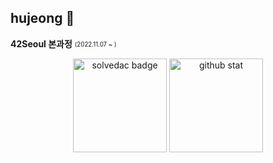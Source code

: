 ## hujeong 🍉

**42Seoul 본과정** <sub><sup>(2022.11.07 ~ )</sup></sub>   
<p align='center'>
  <img height=150 src="http://mazassumnida.wtf/api/v2/generate_badge?boj=heeho" alt="solvedac badge"/>
  <img height=150 src="https://github-readme-stats.vercel.app/api?username=heehoh&show_icons=true&theme=radical" alt="github stat"/>
</p>
<!--Here are some ideas to get you started:

- 🔭 I’m currently working on ...
- 🌱 I’m currently learning ...
- 👯 I’m looking to collaborate on ...
- 🤔 I’m looking for help with ...
- 💬 Ask me about ...
- 📫 How to reach me: ...
- 😄 Pronouns: ...
- ⚡ Fun fact: ...
-->
